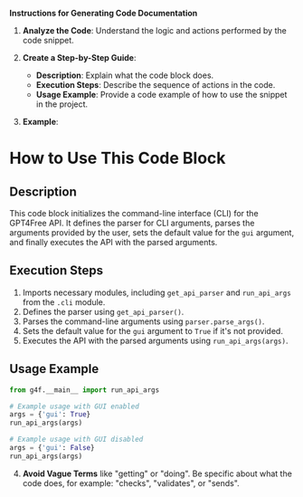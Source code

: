 **Instructions for Generating Code Documentation**

1. **Analyze the Code**: Understand the logic and actions performed by the code snippet.

2. **Create a Step-by-Step Guide**:
    - **Description**: Explain what the code block does.
    - **Execution Steps**: Describe the sequence of actions in the code.
    - **Usage Example**: Provide a code example of how to use the snippet in the project.

3. **Example**:

How to Use This Code Block
=========================================================================================

Description
-------------------------
This code block initializes the command-line interface (CLI) for the GPT4Free API. It defines the parser for CLI arguments, parses the arguments provided by the user, sets the default value for the `gui` argument, and finally executes the API with the parsed arguments.

Execution Steps
-------------------------
1. Imports necessary modules, including `get_api_parser` and `run_api_args` from the `.cli` module.
2. Defines the parser using `get_api_parser()`.
3. Parses the command-line arguments using `parser.parse_args()`.
4. Sets the default value for the `gui` argument to `True` if it's not provided.
5. Executes the API with the parsed arguments using `run_api_args(args)`.

Usage Example
-------------------------

```python
from g4f.__main__ import run_api_args

# Example usage with GUI enabled
args = {'gui': True}
run_api_args(args)

# Example usage with GUI disabled
args = {'gui': False}
run_api_args(args)
```

4. **Avoid Vague Terms** like "getting" or "doing". Be specific about what the code does, for example: "checks", "validates", or "sends".